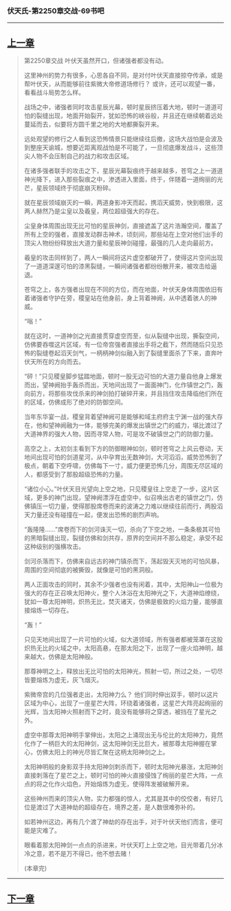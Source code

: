 ### 伏天氏-第2250章交战-69书吧

--------
[上一章](./9f48ea479879657946cd501a5563681a.md)
--------


>
>
>
>第2250章交战
>叶伏天虽然开口，但诸强者都没有动。
>
>这里神州的势力有很多，心思各自不同，是对付叶伏天直接掠夺传承，或是帮叶伏天，从而能够前往紫微大帝修道场修行？
>或许，还可以观望一番，看看战斗局势怎么样。
>
>战场之中，诸强者同时攻击星辰光幕，顿时星辰挤压着大地，顿时一道道可怕的裂缝出现，地面开始裂开，犹如恐怖的峡谷般，并且还在继续朝着远处蔓延而去，似要将方圆千里之地的大地都撕裂开来。
>
>远处观望的修行之人看到这恐怖情景只能继续往后撤，这场大战怕是会波及到整座天谕城，想要近距离观战怕是不可能了，一旦彻底爆发战斗，这些顶尖人物不会压制自己的战力和攻击区域。
>
>在诸多强者联手的攻击之下，星辰光幕裂痕终于越来越多，苍穹之上一道道神光降下，进入那些裂痕之中，渗透进入里面，终于，伴随着一道绚丽的光芒，星辰领域终于彻底崩灭粉碎。
>
>就在星辰领域崩灭的一瞬，两道身影冲天而起，携滔天威势，快到极限，这两人赫然乃是尘皇以及羲皇，两位超级强大的存在。
>
>尘皇身体周围出现无比可怕的星辰神剑，直接遮盖了这片浩瀚空间，覆盖了所有上空的强者，直接发动群击神术，顷刻间，那些站在上空对他们出手的顶尖人物纷纷释放出大道力量和星辰神剑碰撞，最强的几人走向最前方。
>
>羲皇的攻击同样到了，两人一瞬间将这片虚空都破开了，使得这片空间出现了一道道深邃可怕的漆黑裂缝，一瞬间诸强者都纷纷散开来，被攻击给逼退。
>
>苍穹之上，各方强者出现在不同的方位，而在地面，叶伏天身体周围依旧有着诸强者守护在旁，稷皇站在他身前，身上背着神阙，从中透着骇人的神威。
>
>“嗡！”
>
>就在这时，一道神剑之光直接贯穿虚空而至，似从裂缝中出现，撕裂空间，仿佛要吞噬这片区域，有一位帝宫强者直接出手将之截下，然而随后只见恐怖的裂缝卷起滔天剑气，一柄柄神剑似融入到了裂缝里面杀了下来，直奔叶伏天所在的方向而去。
>
>“砰！”只见稷皇脚步猛踏地面，顿时一股无边可怕的大道力量自他身上爆发而出，望神阙抬手轰杀而出，天地间出现了一面面神门，化作镇世之门，轰向前方，将那些攻伐杀来的神剑拍打破碎开来，并且挡住攻击降临他们所在的区域，仿佛成形了绝对的防御空间。
>
>当年东华宴一战，稷皇背着望神阙可是能够和域主府府主宁渊一战的强大存在，他和望神阙融为一体，能够完美的爆发出镇世之门的威力，堪比渡过了大道神界的强大人物，因而寻常人物，可是攻不破镇世之门的防御力量。
>
>高空之上，太初剑主看到下方的防御眼神如剑，顿时苍穹之上风云卷动，天地间出现可怕的剑道星河，从中孕育出无数神剑，大河滔滔，威势恐怖到了极点，朝着下空呼啸，仿佛每下一寸，威力便更恐怖几分，周围无尽区域的人，都感受到了那股超级恐怖的力量。
>
>“诸位小心。”叶伏天目光望向上空之地，只见稷皇往上空走了一步，这片区域，更多的神门出现，望神阙漂浮在虚空中，似召唤出古老的镇世之门，仿佛镇压一切力量，使得那股席卷而来的波涛之力难以继续往前而行，两股滔天力量还没有碰撞在一起，便发出恐怖的剧烈声响。
>
>“轰隆隆……”席卷而下的剑河诛灭一切，杀向了下空之地，一条条极其可怕的黑暗裂缝出现，裂缝仿佛和剑共存，原界的空间并不那么稳定，承受不起这种级别的强横攻击。
>
>剑河杀落而下，仿佛来自远古的神门镇杀而下，荡起毁天灭地的可怕风暴，周围的空间彻底的被撕毁，就像是可怕的黑洞般。
>
>两人正面攻击的同时，其余不少强者也没有闲着，其中，太阳神山一位极为强大的存在正召唤太阳神火，整个人沐浴在太阳神光之下，大道神焰缭绕，犹如一尊太阳神明，炽热无比，焚灭诸天，仿佛是极致的火焰力量，能够直接熔炼一切存在。
>
>“轰！”
>
>只见天地间出现了一片可怕的火域，似大道领域，所有强者都被笼罩在这股炽热无比的火域之中，太阳高悬，在那太阳之下，出现了一座火焰神明，越来越大，仿佛是太阳神般。
>
>那尊神明之上，释放出无比可怕的太阳神光，照射一切，所过之处，一切尽皆要熔炼为虚无，灰飞烟灭。
>
>紫微帝宫的几位强者走出，太阳神力么？
>他们同时伸出双手，顿时以这片区域为中心，出现了一座星芒大阵，环绕着诸强者，这星芒大阵亮起绚丽的光辉，当太阳神火照射而下之时，竟没有能够将之穿透，被挡在了星光之外。
>
>虚空中那尊太阳神明手掌伸出，太阳之上涌现出无与伦比的太阳神力，竟然化作了一柄巨大的太阳神剑，这太阳神剑无比巨大，被那尊太阳神握在掌心，仿佛太阳上的神光尽皆汇聚在这柄太阳神剑之上。
>
>太阳神明般的身影双手持太阳神剑刺杀而下，顿时太阳神光暴涨，太阳神剑直接刺落在了星芒之上，顿时可怕的神火直接侵蚀了绚丽的星芒大阵，一点点的将之化作火焰色，开始熔炼为虚无，使得阵发被破解开来。
>
>这些神州而来的顶尖人物，实力都强的惊人，尤其是其中的佼佼者，有好几位是渡过了大道神劫的超级存在，境界之差，是人数很难弥补的。
>
>如若神州这边，再有几个渡了神劫的存在出手，对于叶伏天他们而言，便可能是灾难了。
>
>眼看着那太阳神剑一点点的杀进来，叶伏天盯上上空之地，目光带着几分冰冷之意，若不是万不得已，他不想去赌！
>
>(本章完)
>
>

--------
[下一章](./98220a35507d111939b5cfc1fa60706d.md)
--------
